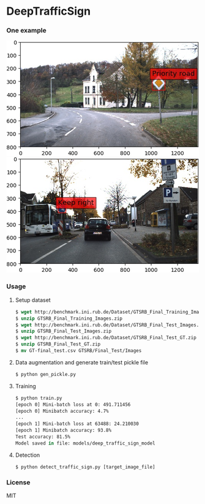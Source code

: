 # DeepTrafficSign

### One example

![example1](results/priority_road.png)
![example2](results/keep_right.jpg)

### Usage

1. Setup dataset  
   ```csh
   $ wget http://benchmark.ini.rub.de/Dataset/GTSRB_Final_Training_Images.zip
   $ unzip GTSRB_Final_Training_Images.zip
   $ wget http://benchmark.ini.rub.de/Dataset/GTSRB_Final_Test_Images.zip
   $ unzip GTSRB_Final_Test_Images.zip
   $ wget http://benchmark.ini.rub.de/Dataset/GTSRB_Final_Test_GT.zip
   $ unzip GTSRB_Final_Test_GT.zip
   $ mv GT-final_test.csv GTSRB/Final_Test/Images
   ```
   
2. Data augmentation and generate train/test pickle file  
   ```csh
   $ python gen_pickle.py
   ```
   
3. Training
   ```csh
   $ python train.py
   [epoch 0] Mini-batch loss at 0: 491.711456
   [epoch 0] Minibatch accuracy: 4.7%
   ...
   [epoch 1] Mini-batch loss at 63488: 24.210030
   [epoch 1] Minibatch accuracy: 93.8%
   Test accuracy: 81.5%
   Model saved in file: models/deep_traffic_sign_model
   ```

4. Detection
   ```
   $ python detect_traffic_sign.py [target_image_file]
   ```

### License

MIT
